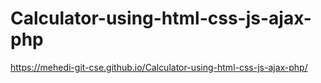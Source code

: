 # Calculator-using-html-css-js-ajax-php
https://mehedi-git-cse.github.io/Calculator-using-html-css-js-ajax-php/
